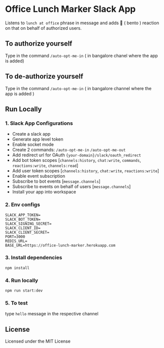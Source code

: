 # Office Lunch Marker Slack App
Listens to `lunch at office` phrase in message and adds :bento: ( bento ) reaction on that on behalf of authorized users.

## To authorize yourself
Type in the command `/auto-opt-me-in` ( in bangalore chanel where the app is added) 

## To de-authorize yourself
Type in the command `/auto-opt-me-in` ( in bangalore channel where the app is added ) 

## Run Locally

### 1. Slack App Configurations

- Create a slack app
- Generate app level token
- Enable socket mode
- Create 2 commands: `/auto-opt-me-in` `/auto-opt-me-out`
- Add redirect url for OAuth `{your-domain}/slack/oauth_redirect`
- Add bot token scopes [`channels:history`, `chat:write`, `commands`, `reactions:write`, `channels:read`]
- Add user token scopes [`channels:history`, `chat:write`, `reactions:write`]
- Enable event subscription
- Subscribe to bot events [`message.channels`]
- Subscribe to events on behalf of users [`message.channels`]
- Install your app into workspace


### 2. Env configs
```
SLACK_APP_TOKEN=
SLACK_BOT_TOKEN=
SLACK_SIGNING_SECRET=
SLACK_CLIENT_ID=
SLACK_CLIENT_SECRET=
PORT=3000
REDIS_URL=
BASE_URL=https://office-lunch-marker.herokuapp.com
```

### 3. Install dependencies
`npm install`

### 4. Run locally
`npm run start:dev`


### 5. To test
type `hello` message in the respective channel

## License
Licensed under the MIT License
